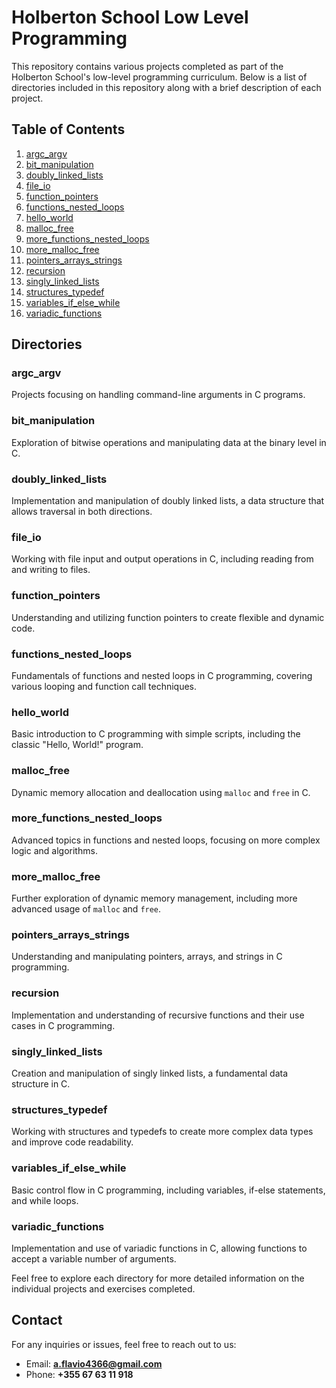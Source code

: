 # Holberton School Low Level Programming

This repository contains various projects completed as part of the Holberton School's low-level programming curriculum. Below is a list of directories included in this repository along with a brief description of each project.

## Table of Contents
1. [argc_argv](https://github.com/FlavioAvdulla/holbertonschool-low_level_programming/tree/main/argc_argv)
2. [bit_manipulation](https://github.com/FlavioAvdulla/holbertonschool-low_level_programming/tree/main/bit_manipulation)
3. [doubly_linked_lists](https://github.com/FlavioAvdulla/holbertonschool-low_level_programming/tree/main/bit_manipulation)
4. [file_io](https://github.com/FlavioAvdulla/holbertonschool-low_level_programming/tree/main/file_io)
5. [function_pointers](https://github.com/FlavioAvdulla/holbertonschool-low_level_programming/tree/main/function_pointers)
6. [functions_nested_loops](https://github.com/FlavioAvdulla/holbertonschool-low_level_programming/tree/main/functions_nested_loops)
7. [hello_world](https://github.com/FlavioAvdulla/holbertonschool-low_level_programming/tree/main/hello_world)
8. [malloc_free](https://github.com/FlavioAvdulla/holbertonschool-low_level_programming/tree/main/malloc_free)
9. [more_functions_nested_loops](https://github.com/FlavioAvdulla/holbertonschool-low_level_programming/tree/main/more_functions_nested_loops)
10. [more_malloc_free](https://github.com/FlavioAvdulla/holbertonschool-low_level_programming/tree/main/more_malloc_free)
11. [pointers_arrays_strings](https://github.com/FlavioAvdulla/holbertonschool-low_level_programming/tree/main/pointers_arrays_strings)
12. [recursion](https://github.com/FlavioAvdulla/holbertonschool-low_level_programming/tree/main/recursion)
13. [singly_linked_lists](https://github.com/FlavioAvdulla/holbertonschool-low_level_programming/tree/main/singly_linked_lists)
14. [structures_typedef](https://github.com/FlavioAvdulla/holbertonschool-low_level_programming/tree/main/structures_typedef)
15. [variables_if_else_while](https://github.com/FlavioAvdulla/holbertonschool-low_level_programming/tree/main/variables_if_else_while)
16. [variadic_functions](https://github.com/FlavioAvdulla/holbertonschool-low_level_programming/tree/main/variadic_functions)

## Directories

### argc_argv
Projects focusing on handling command-line arguments in C programs.

### bit_manipulation
Exploration of bitwise operations and manipulating data at the binary level in C.

### doubly_linked_lists
Implementation and manipulation of doubly linked lists, a data structure that allows traversal in both directions.

### file_io
Working with file input and output operations in C, including reading from and writing to files.

### function_pointers
Understanding and utilizing function pointers to create flexible and dynamic code.

### functions_nested_loops
Fundamentals of functions and nested loops in C programming, covering various looping and function call techniques.

### hello_world
Basic introduction to C programming with simple scripts, including the classic "Hello, World!" program.

### malloc_free
Dynamic memory allocation and deallocation using `malloc` and `free` in C.

### more_functions_nested_loops
Advanced topics in functions and nested loops, focusing on more complex logic and algorithms.

### more_malloc_free
Further exploration of dynamic memory management, including more advanced usage of `malloc` and `free`.

### pointers_arrays_strings
Understanding and manipulating pointers, arrays, and strings in C programming.

### recursion
Implementation and understanding of recursive functions and their use cases in C programming.

### singly_linked_lists
Creation and manipulation of singly linked lists, a fundamental data structure in C.

### structures_typedef
Working with structures and typedefs to create more complex data types and improve code readability.

### variables_if_else_while
Basic control flow in C programming, including variables, if-else statements, and while loops.

### variadic_functions
Implementation and use of variadic functions in C, allowing functions to accept a variable number of arguments.

Feel free to explore each directory for more detailed information on the individual projects and exercises completed.

## Contact
For any inquiries or issues, feel free to reach out to us:

- Email: **a.flavio4366@gmail.com**
- Phone: **+355 67 63 11 918**
